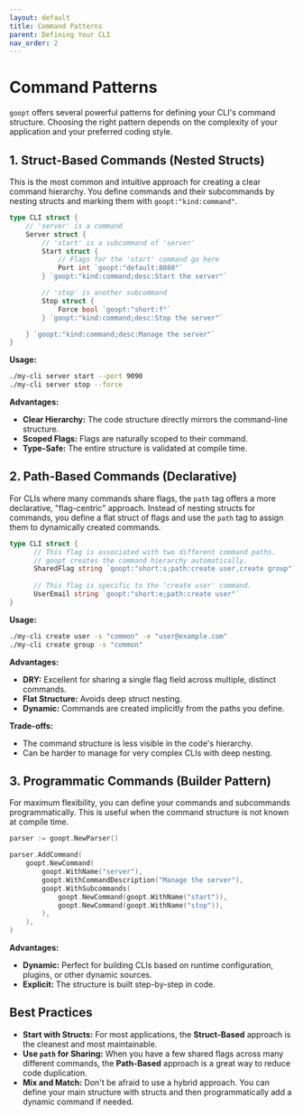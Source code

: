 ```yaml
---
layout: default
title: Command Patterns
parent: Defining Your CLI
nav_order: 2
---
```


# Command Patterns

`goopt` offers several powerful patterns for defining your CLI's command structure. Choosing the right pattern depends on the complexity of your application and your preferred coding style.

## 1. Struct-Based Commands (Nested Structs)

This is the most common and intuitive approach for creating a clear command hierarchy. You define commands and their subcommands by nesting structs and marking them with `goopt:"kind:command"`.

```go
type CLI struct {
    // 'server' is a command
    Server struct {
        // 'start' is a subcommand of 'server'
        Start struct {
            // Flags for the 'start' command go here
            Port int `goopt:"default:8080"`
        } `goopt:"kind:command;desc:Start the server"`

        // 'stop' is another subcommand
        Stop struct {
            Force bool `goopt:"short:f"`
        } `goopt:"kind:command;desc:Stop the server"`

    } `goopt:"kind:command;desc:Manage the server"`
}
```
**Usage:**
```bash
./my-cli server start --port 9090
./my-cli server stop --force
```

**Advantages:**
- **Clear Hierarchy:** The code structure directly mirrors the command-line structure.
- **Scoped Flags:** Flags are naturally scoped to their command.
- **Type-Safe:** The entire structure is validated at compile time.

## 2. Path-Based Commands (Declarative)

For CLIs where many commands share flags, the `path` tag offers a more declarative, "flag-centric" approach. Instead of nesting structs for commands, you define a flat struct of flags and use the `path` tag to assign them to dynamically created commands.

```go
type CLI struct {
      // This flag is associated with two different command paths.
      // goopt creates the command hierarchy automatically.
      SharedFlag string `goopt:"short:s;path:create user,create group"`
      
      // This flag is specific to the 'create user' command.
      UserEmail string `goopt:"short:e;path:create user"`
}
```

**Usage:**
```bash
./my-cli create user -s "common" -e "user@example.com"
./my-cli create group -s "common"
```

**Advantages:**
- **DRY:** Excellent for sharing a single flag field across multiple, distinct commands.
- **Flat Structure:** Avoids deep struct nesting.
- **Dynamic:** Commands are created implicitly from the paths you define.

**Trade-offs:**
- The command structure is less visible in the code's hierarchy.
- Can be harder to manage for very complex CLIs with deep nesting.

## 3. Programmatic Commands (Builder Pattern)

For maximum flexibility, you can define your commands and subcommands programmatically. This is useful when the command structure is not known at compile time.

```go
parser := goopt.NewParser()

parser.AddCommand(
    goopt.NewCommand(
        goopt.WithName("server"),
        goopt.WithCommandDescription("Manage the server"),
        goopt.WithSubcommands(
            goopt.NewCommand(goopt.WithName("start")),
            goopt.NewCommand(goopt.WithName("stop")),
        ),
    ),
)
```

**Advantages:**
- **Dynamic:** Perfect for building CLIs based on runtime configuration, plugins, or other dynamic sources.
- **Explicit:** The structure is built step-by-step in code.

## Best Practices

*   **Start with Structs:** For most applications, the **Struct-Based** approach is the cleanest and most maintainable.
*   **Use `path` for Sharing:** When you have a few shared flags across many different commands, the **Path-Based** approach is a great way to reduce code duplication.
*   **Mix and Match:** Don't be afraid to use a hybrid approach. You can define your main structure with structs and then programmatically add a dynamic command if needed.